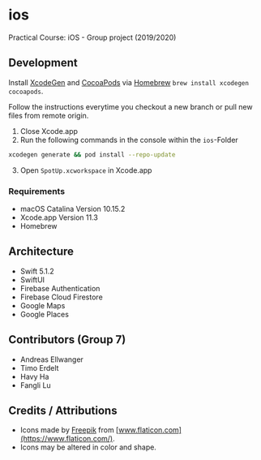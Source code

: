 # ios

Practical Course: iOS - Group project (2019/2020)

## Development
Install [XcodeGen](https://github.com/yonaskolb/XcodeGen) and [CocoaPods](https://cocoapods.org/) via [Homebrew](https://brew.sh/) `brew install xcodegen cocoapods`.

Follow the instructions everytime you checkout a new branch or pull new files from remote origin.

1. Close Xcode.app
2. Run the following commands in the console within the `ios`-Folder
```sh
xcodegen generate && pod install --repo-update
```
3. Open `SpotUp.xcworkspace` in Xcode.app

### Requirements
- macOS Catalina Version 10.15.2
- Xcode.app Version 11.3
- Homebrew

## Architecture

- Swift 5.1.2
- SwiftUI
- Firebase Authentication
- Firebase Cloud Firestore
- Google Maps
- Google Places

## Contributors (Group 7)

- Andreas Ellwanger
- Timo Erdelt
- Havy Ha
- Fangli Lu

## Credits / Attributions

- Icons made by [Freepik](https://www.flaticon.com/authors/freepik) from [www.flaticon.com](https://www.flaticon.com/).
- Icons may be altered in color and shape.
